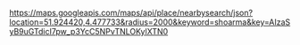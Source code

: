https://maps.googleapis.com/maps/api/place/nearbysearch/json?location=51.924420,4.477733&radius=2000&keyword=shoarma&key=AIzaSyB9uGTdicI7pw_p3YcC5NPvTNLOKylXTN0
